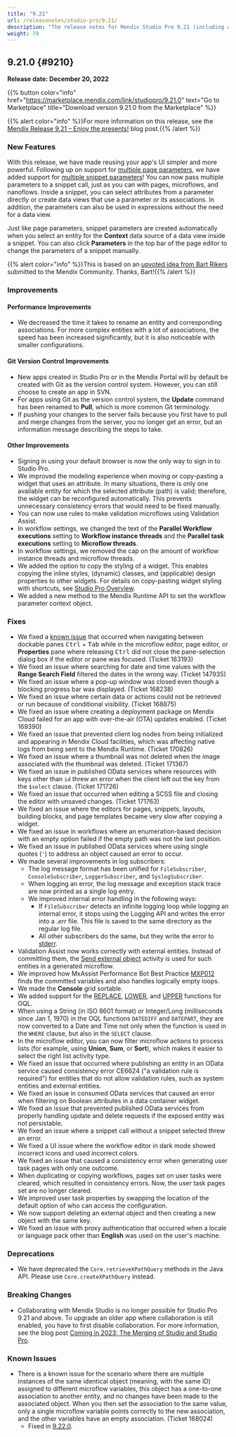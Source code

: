 ```yaml
---
title: "9.21"
url: /releasenotes/studio-pro/9.21/
description: "The release notes for Mendix Studio Pro 9.21 (including all patches) with details on new features, bug fixes, and known issues."
weight: 79
---
```


## 9.21.0 {#9210}

**Release date: December 20, 2022**

{{% button color="info" href="https://marketplace.mendix.com/link/studiopro/9.21.0" text="Go to Marketplace" title="Download version 9.21.0 from the Marketplace" %}}

{{% alert color="info" %}}For more information on this release, see the [Mendix Release 9.21 – Enjoy the presents!](https://www.mendix.com/blog/mendix-release-9-21-enjoy-the-presents/) blog post.{{% /alert %}}

### New Features

With this release, we have made reusing your app's UI simpler and more powerful. Following up on support for [multiple page parameters](/refguide9/page-properties/#parameters), we have added support for [multiple snippet parameters](/refguide9/snippet/#parameters)! You can now pass multiple parameters to a snippet call, just as you can with pages, microflows, and nanoflows. Inside a snippet, you can select attributes from a parameter directly or create data views that use a parameter or its associations. In addition, the parameters can also be used in expressions without the need for a data view.

Just like page parameters, snippet parameters are created automatically when you select an entity for the **Context** data source of a data view inside a snippet. You can also click **Parameters** in the top bar of the page editor to change the parameters of a snippet manually.

{{% alert color="info" %}}This is based on an [upvoted idea from Bart Rikers](https://community.mendix.com/link/space/studio%20pro/ideas/1938) submitted to the Mendix Community. Thanks, Bart!{{% /alert %}}

### Improvements

#### Performance Improvements

* We decreased the time it takes to rename an entity and corresponding associations. For more complex entities with a lot of associations, the speed has been increased significantly, but it is also noticeable with smaller configurations.

#### Git Version Control Improvements

* New apps created in Studio Pro or in the Mendix Portal will by default be created with Git as the version control system. However, you can still choose to create an app in SVN.
* For apps using Git as the version control system, the **Update** command has been renamed to **Pull**, which is more common Git terminology.
* If pushing your changes to the server fails because you first have to pull and merge changes from the server, you no longer get an error, but an information message describing the steps to take.

#### Other Improvements

* Signing in using your default browser is now the only way to sign in to Studio Pro.
* We improved the modeling experience when moving or copy-pasting a widget that uses an attribute. In many situations, there is only one available entity for which the selected attribute (path) is valid; therefore, the widget can be reconfigured automatically. This prevents unnecessary consistency errors that would need to be fixed manually.
* You can now use rules to make validation microflows using Validation Assist. 
* In workflow settings, we changed the text of the **Parallel Workflow executions** setting to **Workflow instance threads** and the **Parallel task executions** setting to **Microflow threads**.
* In workflow settings, we removed the cap on the amount of workflow instance threads and microflow threads.
* We added the option to copy the styling of a widget. This enables copying the inline styles, (dynamic) classes, and (applicable) design properties to other widgets. For details on copy-pasting widget styling with shortcuts, see [Studio Pro Overview](/refguide9/studio-pro-overview/#editors-only).
* We added a new method to the Mendix Runtime API to set the workflow parameter context object.

### Fixes

* <a id="163193"></a>We fixed a [known issue](/releasenotes/studio-pro/9.12/#ki-163193) that occurred when navigating between dockable panes <kbd>Ctrl</kbd> + <kbd>Tab</kbd> while in the microflow editor, page editor, or **Properties** pane where releasing <kbd>Ctrl</kbd> did not close the pane-selection dialog box if the editor or pane was focused. (Ticket 163193) 
* We fixed an issue where searching for date and time values with the **Range Search Field** filtered the dates in the wrong way. (Ticket 147935)
* We fixed an issue where a pop-up window was closed even though a blocking progress bar was displayed. (Ticket 168238)
* We fixed an issue where certain data or actions could not be retrieved or run because of conditional visibility. (Ticket 168875)
* We fixed an issue where creating a deployment package on Mendix Cloud failed for an app with over-the-air (OTA) updates enabled. (Ticket 169390)
* We fixed an issue that prevented client log nodes from being initialized and appearing in Mendix Cloud facilities, which was affecting native logs from being sent to the Mendix Runtime. (Ticket 170826)
* We fixed an issue where a thumbnail was not deleted when the image associated with the thumbnail was deleted. (Ticket 171367)
* We fixed an issue in published OData services where resources with keys other than `id` threw an error when the client left out the key from the `$select` clause. (Ticket 171726)
* We fixed an issue that occurred when editing a SCSS file and closing the editor with unsaved changes. (Ticket 171763)
* We fixed an issue where the editors for pages, snippets, layouts, building blocks, and page templates became very slow after copying a widget.
* We fixed an issue in workflows where an enumeration-based decision with an empty option failed if the empty path was not the last position.
* We fixed an issue in published OData services where using single quotes (`'`) to address an object caused an error to occur.
* We made several improvements in log subscribers:
    * The log message format has been unified for `FileSubscriber`, `ConsoleSubscriber`, `LoggerSubscriber`, and `SyslogSubscriber`.
    * When logging an error, the log message and exception stack trace are now printed as a single log entry.
    * We improved internal error handling in the following ways:
        * If `FileSubscriber` detects an infinite logging loop while logging an internal error, it stops using the Logging API and writes the error into a *.err* file. This file is saved to the same directory as the regular log file.
        * All other subscribers do the same, but they write the error to [stderr](https://en.wikipedia.org/wiki/Standard_error_stream).
* Validation Assist now works correctly with external entities. Instead of committing them, the [Send external object](/refguide9/send-external-object/) activity is used for such entities in a generated microflow.
* We improved how MxAssist Performance Bot Best Practice [MXP012](/refguide9/performance-best-practices/#mxp012) finds the committed variables and also handles logically empty loops.
* We made the **Console** grid sortable.
* We added support for the [REPLACE](/refguide9/oql-replace/), [LOWER](/refguide9/oql-lower/), and [UPPER](/refguide9/oql-upper/) functions for OQL. 
* When using a String (in ISO 8601 format) or Integer/Long (milliseconds since Jan 1, 1970) in the OQL functions `DATEDIFF` and `DATEPART`, they are now converted to a Date and Time not only when the function is used in the `WHERE` clause, but also in the `SELECT` clause.
* In the microflow editor, you can now filter microflow actions to process lists (for example, using **Union**, **Sum**, or **Sort**), which makes it easier to select the right list activity type.
* We fixed an issue that occurred where publishing an entity in an OData service caused consistency error CE6624 ("a validation rule is required") for entities that do not allow validation rules, such as system entities and external entities.
* We fixed an issue in consumed OData services that caused an error when filtering on Boolean attributes in a data container widget.
* We fixed an issue that prevented published OData services from properly handling update and delete requests if the exposed entity was not persistable.
* We fixed an issue where a snippet call without a snippet selected threw an error.
* We fixed a UI issue where the workflow editor in dark mode showed incorrect icons and used incorrect colors.
* We fixed an issue that caused a consistency error when generating user task pages with only one outcome.
* When duplicating or copying workflows, pages set on user tasks were cleared, which resulted in consistency errors. Now, the user task pages set are no longer cleared.
* We improved user task properties by swapping the location of the default option of who can access the configuration.
* We now support deleting an external object and then creating a new object with the same key.
* We fixed an issue with proxy authentication that occurred when a locale or language pack other than **English** was used on the user's machine.

### Deprecations

* We have deprecated the `Core.retrieveXPathQuery` methods in the Java API. Please use `Core.createXPathQuery` instead.

### Breaking Changes

* Collaborating with Mendix Studio is no longer possible for Studio Pro 9.21 and above. To upgrade an older app where collaboration is still enabled, you have to first disable collaboration. For more information, see the blog post [Coming in 2023: The Merging of Studio and Studio Pro](https://www.mendix.com/blog/coming-in-2023-the-merging-of-studio-and-studio-pro/).

### Known Issues

* There is a known issue for the scenario where there are multiple instances of the same identical object (meaning, with the same ID) assigned to different microflow variables, this object has a one-to-one association to another entity, and no changes have been made to the associated object. When you then set the association to the same value, only a single microflow variable points correctly to the new association, and the other variables have an empty association. (Ticket 168024)
    * Fixed in [9.22.0](/releasenotes/studio-pro/9.22/#168024).
